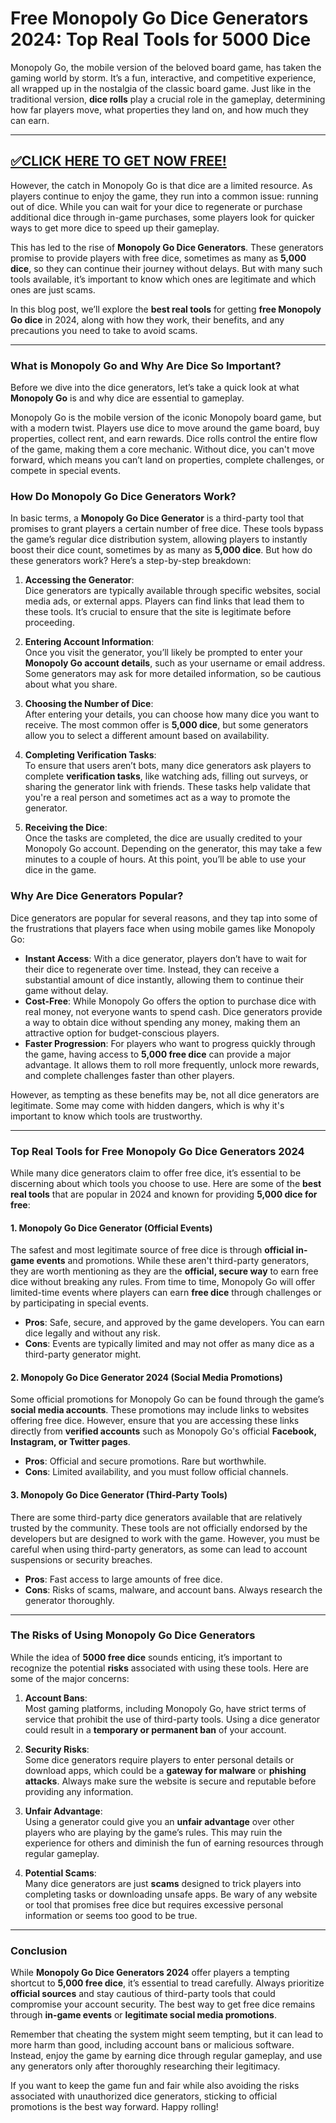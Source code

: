 # Free Monopoly Go Dice Generators 2024: Top Real Tools for 5000 Dice

Monopoly Go, the mobile version of the beloved board game, has taken the gaming world by storm. It’s a fun, interactive, and competitive experience, all wrapped up in the nostalgia of the classic board game. Just like in the traditional version, **dice rolls** play a crucial role in the gameplay, determining how far players move, what properties they land on, and how much they can earn. 

--------------------------------------------
[✅CLICK HERE TO GET NOW FREE!](https://freeforyou.xyz/monopolygodice/)
--------------------------------------------

However, the catch in Monopoly Go is that dice are a limited resource. As players continue to enjoy the game, they run into a common issue: running out of dice. While you can wait for your dice to regenerate or purchase additional dice through in-game purchases, some players look for quicker ways to get more dice to speed up their gameplay.

This has led to the rise of **Monopoly Go Dice Generators**. These generators promise to provide players with free dice, sometimes as many as **5,000 dice**, so they can continue their journey without delays. But with many such tools available, it’s important to know which ones are legitimate and which ones are just scams.

In this blog post, we’ll explore the **best real tools** for getting **free Monopoly Go dice** in 2024, along with how they work, their benefits, and any precautions you need to take to avoid scams.

---

### What is Monopoly Go and Why Are Dice So Important?

Before we dive into the dice generators, let’s take a quick look at what **Monopoly Go** is and why dice are essential to gameplay.

Monopoly Go is the mobile version of the iconic Monopoly board game, but with a modern twist. Players use dice to move around the game board, buy properties, collect rent, and earn rewards. Dice rolls control the entire flow of the game, making them a core mechanic. Without dice, you can't move forward, which means you can’t land on properties, complete challenges, or compete in special events.

### How Do Monopoly Go Dice Generators Work?

In basic terms, a **Monopoly Go Dice Generator** is a third-party tool that promises to grant players a certain number of free dice. These tools bypass the game’s regular dice distribution system, allowing players to instantly boost their dice count, sometimes by as many as **5,000 dice**. But how do these generators work? Here’s a step-by-step breakdown:

1. **Accessing the Generator**:  
   Dice generators are typically available through specific websites, social media ads, or external apps. Players can find links that lead them to these tools. It’s crucial to ensure that the site is legitimate before proceeding.

2. **Entering Account Information**:  
   Once you visit the generator, you’ll likely be prompted to enter your **Monopoly Go account details**, such as your username or email address. Some generators may ask for more detailed information, so be cautious about what you share.

3. **Choosing the Number of Dice**:  
   After entering your details, you can choose how many dice you want to receive. The most common offer is **5,000 dice**, but some generators allow you to select a different amount based on availability.

4. **Completing Verification Tasks**:  
   To ensure that users aren’t bots, many dice generators ask players to complete **verification tasks**, like watching ads, filling out surveys, or sharing the generator link with friends. These tasks help validate that you're a real person and sometimes act as a way to promote the generator.

5. **Receiving the Dice**:  
   Once the tasks are completed, the dice are usually credited to your Monopoly Go account. Depending on the generator, this may take a few minutes to a couple of hours. At this point, you’ll be able to use your dice in the game.

### Why Are Dice Generators Popular?

Dice generators are popular for several reasons, and they tap into some of the frustrations that players face when using mobile games like Monopoly Go:

- **Instant Access**: With a dice generator, players don’t have to wait for their dice to regenerate over time. Instead, they can receive a substantial amount of dice instantly, allowing them to continue their game without delay.
- **Cost-Free**: While Monopoly Go offers the option to purchase dice with real money, not everyone wants to spend cash. Dice generators provide a way to obtain dice without spending any money, making them an attractive option for budget-conscious players.
- **Faster Progression**: For players who want to progress quickly through the game, having access to **5,000 free dice** can provide a major advantage. It allows them to roll more frequently, unlock more rewards, and complete challenges faster than other players.

However, as tempting as these benefits may be, not all dice generators are legitimate. Some may come with hidden dangers, which is why it's important to know which tools are trustworthy.

---

### Top Real Tools for Free Monopoly Go Dice Generators 2024

While many dice generators claim to offer free dice, it’s essential to be discerning about which tools you choose to use. Here are some of the **best real tools** that are popular in 2024 and known for providing **5,000 dice for free**:

#### 1. **Monopoly Go Dice Generator (Official Events)**

The safest and most legitimate source of free dice is through **official in-game events** and promotions. While these aren't third-party generators, they are worth mentioning as they are the **official, secure way** to earn free dice without breaking any rules. From time to time, Monopoly Go will offer limited-time events where players can earn **free dice** through challenges or by participating in special events.

- **Pros**: Safe, secure, and approved by the game developers. You can earn dice legally and without any risk.
- **Cons**: Events are typically limited and may not offer as many dice as a third-party generator might.

#### 2. **Monopoly Go Dice Generator 2024 (Social Media Promotions)**

Some official promotions for Monopoly Go can be found through the game’s **social media accounts**. These promotions may include links to websites offering free dice. However, ensure that you are accessing these links directly from **verified accounts** such as Monopoly Go's official **Facebook, Instagram, or Twitter pages**.

- **Pros**: Official and secure promotions. Rare but worthwhile.
- **Cons**: Limited availability, and you must follow official channels.

#### 3. **Monopoly Go Dice Generator (Third-Party Tools)**

There are some third-party dice generators available that are relatively trusted by the community. These tools are not officially endorsed by the developers but are designed to work with the game. However, you must be careful when using third-party generators, as some can lead to account suspensions or security breaches.

- **Pros**: Fast access to large amounts of free dice.
- **Cons**: Risks of scams, malware, and account bans. Always research the generator thoroughly.

---

### The Risks of Using Monopoly Go Dice Generators

While the idea of **5000 free dice** sounds enticing, it’s important to recognize the potential **risks** associated with using these tools. Here are some of the major concerns:

1. **Account Bans**:  
   Most gaming platforms, including Monopoly Go, have strict terms of service that prohibit the use of third-party tools. Using a dice generator could result in a **temporary or permanent ban** of your account.

2. **Security Risks**:  
   Some dice generators require players to enter personal details or download apps, which could be a **gateway for malware** or **phishing attacks**. Always make sure the website is secure and reputable before providing any information.

3. **Unfair Advantage**:  
   Using a generator could give you an **unfair advantage** over other players who are playing by the game’s rules. This may ruin the experience for others and diminish the fun of earning resources through regular gameplay.

4. **Potential Scams**:  
   Many dice generators are just **scams** designed to trick players into completing tasks or downloading unsafe apps. Be wary of any website or tool that promises free dice but requires excessive personal information or seems too good to be true.

---

### Conclusion

While **Monopoly Go Dice Generators 2024** offer players a tempting shortcut to **5,000 free dice**, it’s essential to tread carefully. Always prioritize **official sources** and stay cautious of third-party tools that could compromise your account security. The best way to get free dice remains through **in-game events** or **legitimate social media promotions**.

Remember that cheating the system might seem tempting, but it can lead to more harm than good, including account bans or malicious software. Instead, enjoy the game by earning dice through regular gameplay, and use any generators only after thoroughly researching their legitimacy.

If you want to keep the game fun and fair while also avoiding the risks associated with unauthorized dice generators, sticking to official promotions is the best way forward. Happy rolling!
